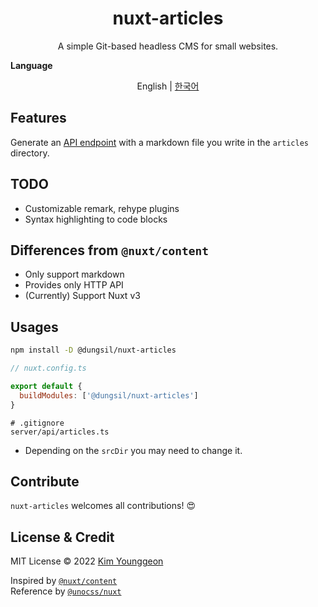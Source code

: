 <h1 align="center">nuxt-articles</h1>
<p align="center">
A simple Git-based headless CMS for small websites.
</p>

<b align="center">Language</b>
<p align="center">
	English | <a href="https://github.com/dungsil/nuxt-articles/blob/main/README.ko.md">한국어</a>
</p>

## Features
Generate an [API endpoint][LINK_API_ROUTES] with a markdown file you write in the `articles` directory.

## TODO
 - Customizable remark, rehype plugins
 - Syntax highlighting to code blocks

## Differences from `@nuxt/content`
 - Only support markdown
 - Provides only HTTP API
 - (Currently) Support Nuxt v3

## Usages
```bash
npm install -D @dungsil/nuxt-articles
```
```javascript
// nuxt.config.ts

export default {
  buildModules: ['@dungsil/nuxt-articles']
}
```
```gitignore
# .gitignore
server/api/articles.ts
```
  - Depending on the `srcDir` you may need to change it.

## Contribute
`nuxt-articles` welcomes all contributions! 😍

## License & Credit
MIT License &copy; 2022 [Kim Younggeon](https://younggeon.kim)

Inspired by [`@nuxt/content`](https://content.nuxtjs.org/) \
Reference by [`@unocss/nuxt`](https://github.com/antfu/unocss/tree/main/packages/nuxt)


[LINK_API_ROUTES]: https://v3.nuxtjs.org/docs/directory-structure/server/#api-routes
